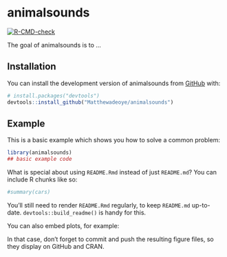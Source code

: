 
<!-- README.md is generated from README.Rmd. Please edit that file -->

# animalsounds

<!-- badges: start -->

[![R-CMD-check](https://github.com/Matthewadeoye/animalsounds/actions/workflows/R-CMD-check.yaml/badge.svg)](https://github.com/Matthewadeoye/animalsounds/actions/workflows/R-CMD-check.yaml)
<!-- badges: end -->

The goal of animalsounds is to …

## Installation

You can install the development version of animalsounds from
[GitHub](https://github.com/) with:

``` r
# install.packages("devtools")
devtools::install_github("Matthewadeoye/animalsounds")
```

## Example

This is a basic example which shows you how to solve a common problem:

``` r
library(animalsounds)
## basic example code
```

What is special about using `README.Rmd` instead of just `README.md`?
You can include R chunks like so:

``` r
#summary(cars)
```

You’ll still need to render `README.Rmd` regularly, to keep `README.md`
up-to-date. `devtools::build_readme()` is handy for this.

You can also embed plots, for example:

In that case, don’t forget to commit and push the resulting figure
files, so they display on GitHub and CRAN.
